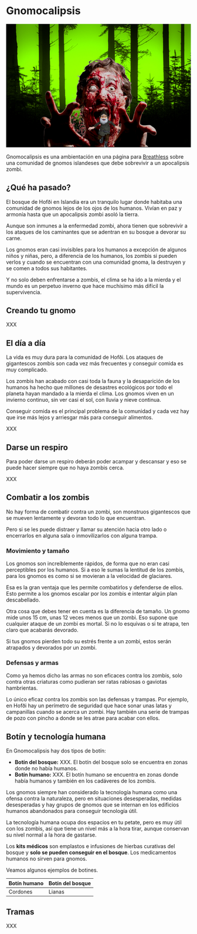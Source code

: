 # Gnomocalipsis

![Imagen de portada](./images/portada.jpg "Imagen de portada")

Gnomocalipsis es una ambientación en una página para [Breathless](https://fari-rpgs.itch.io/breathless-srd) sobre una comunidad de gnomos islandeses que debe sobrevivir a un apocalipsis zombi.

## ¿Qué ha pasado?

El bosque de Hofði en Islandia era un tranquilo lugar donde habitaba una comunidad de gnomos lejos de los ojos de los humanos. Vivían en paz y armonía hasta que un apocalipsis zombi asoló la tierra.

Aunque son  inmunes a la enfermedad zombi, ahora tienen que sobrevivir a los ataques de los caminantes que se adentran en su bosque a devorar su carne.

Los gnomos eran casi invisibles para los humanos a excepción de algunos niños y niñas, pero, a diferencia de los humanos, los zombis si pueden verlos y cuando se encuentran con una comunidad gnoma, la destruyen y se comen a todos sus habitantes.

Y no solo deben enfrentarse a zombis, el clima se ha ido a la mierda y el mundo es un perpetuo inverno que hace muchísimo más difícil la supervivencia.

## Creando tu gnomo

XXX

## El día a día

La vida es muy dura para la comunidad de Hofði. Los ataques de gigantescos zombis son cada vez más frecuentes y conseguir comida es muy complicado. 

Los zombis han acabado con casi toda la fauna y la desaparición de los humanos ha hecho que millones de desastres ecológicos por todo el planeta hayan mandado a la mierda el clima. Los gnomos viven en un invierno continuo, sin ver casi el sol, con lluvia y nieve continua.

Conseguir comida es el principal problema de la comunidad y cada vez hay que irse más lejos y arriesgar más para conseguir alimentos.

XXX

## Darse un respiro

Para poder darse un respiro deberán poder acampar y descansar y eso se puede hacer siempre que no haya zombis cerca.

XXX

## Combatir a los zombis

No hay forma de combatir contra un zombi, son monstruos gigantescos que se mueven lentamente y devoran todo lo que encuentran.

Pero si se les puede distraer y llamar su atención hacia otro lado o encerrarlos en alguna sala o inmovilizarlos con alguna trampa.

### Movimiento y tamaño

Los gnomos son increíblemente rápidos, de forma que no eran casi perceptibles por los humanos. Si a eso le sumas la lentitud de los zombis, para los gnomos es como si se movieran a la velocidad de glaciares.

Esa es la gran ventaja que les permite combatirlos y defenderse de ellos. Esto permite a los gnomos escalar por los zombis e intentar algún plan descabellado.

Otra cosa que debes tener en cuenta es la diferencia de tamaño. Un gnomo mide unos 15 cm, unas 12 veces menos que un zombi. Eso supone que cualquier ataque de un zombi es mortal. Si no lo esquivas o si te atrapa, ten claro que acabarás devorado.

Si tus gnomos pierden todo su estrés frente a un zombi, estos serán atrapados y devorados por un zombi.

### Defensas y armas

Como ya hemos dicho las armas no son eficaces contra los zombis, solo contra otras criaturas como pudieran ser ratas rabiosas o gaviotas hambrientas.

Lo único eficaz contra los zombis son las defensas y trampas. Por ejemplo, en Hofði hay un perímetro de seguridad que hace sonar unas latas y campanillas cuando se acerca un zombi. Hay también una serie de trampas de pozo con pincho a donde se les atrae para acabar con ellos.

## Botín y tecnología humana

En Gnomocalipsis hay dos tipos de botín:

* **Botín del bosque:** XXX. El botín del bosque solo se encuentra en zonas donde no había humanos. 
* **Botín humano:** XXX. El botín humano se encuentra en zonas donde había humanos y también en los cadáveres de los zombis.

Los gnomos siempre han considerado la tecnología humana como una ofensa contra la naturaleza, pero en situaciones desesperadas, medidas desesperadas y hay grupos de gnomos que se internan en los edificios humanos abandonados para conseguir tecnología útil.

La tecnología humana ocupa dos espacios en tu petate, pero es muy útil con los zombis, así que tiene un nivel más a la hora tirar, aunque conservan su nivel normal a la hora de gastarse.

Los **kits médicos** son emplastos e infusiones de hierbas curativas del bosque y **solo se pueden conseguir en el bosque**. Los medicamentos humanos no sirven para gnomos.

Veamos algunos ejemplos de botines.

|Botín humano|Botín del bosque|
|---|---|
|Cordones|Lianas|

## Tramas

XXX
